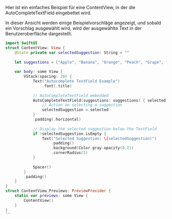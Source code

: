 Hier ist ein einfaches Beispiel für eine ContentView, in der die AutoCompleteTextField eingebettet wird. 

In dieser Ansicht werden einige Beispielvorschläge angezeigt, und sobald ein Vorschlag ausgewählt wird, wird der ausgewählte Text in der Benutzeroberfläche dargestellt.

```swift
import SwiftUI
struct ContentView: View {
    @State private var selectedSuggestion: String = ""
    
    let suggestions = ["Apple", "Banana", "Orange", "Peach", "Grape", "Watermelon", "Mango", "Blueberry", "Strawberry"]
    
    var body: some View {
        VStack(spacing: 20) {
            Text("Autocomplete TextField Example")
                .font(.title)
            
            // AutoCompleteTextField embedded
            AutoCompleteTextField(suggestions: suggestions) { selected in
                // Action on selecting a suggestion
                selectedSuggestion = selected
            }
            .padding(.horizontal)
            
            // Display the selected suggestion below the TextField
            if !selectedSuggestion.isEmpty {
                Text("Selected Suggestion: \(selectedSuggestion)")
                    .padding()
                    .background(Color.gray.opacity(0.2))
                    .cornerRadius(5)
            }
            
            Spacer()
        }
        .padding()
    }
}
struct ContentView_Previews: PreviewProvider {
    static var previews: some View {
        ContentView()
    }
}
´´
